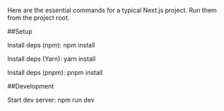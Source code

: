 Here are the essential commands for a typical Next.js project. Run them from the project root.

##Setup

Install deps (npm): npm install

Install deps (Yarn): yarn install

Install deps (pnpm): pnpm install

##Development

Start dev server: npm run dev
